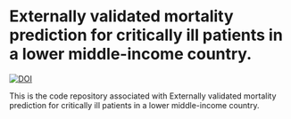 # Externally validated mortality prediction for critically ill patients in a lower middle-income country.

[![DOI](https://zenodo.org/badge/134438927.svg)](https://zenodo.org/badge/latestdoi/134438927)

This is the code repository associated with Externally validated mortality prediction for critically ill patients in a lower middle-income country.
